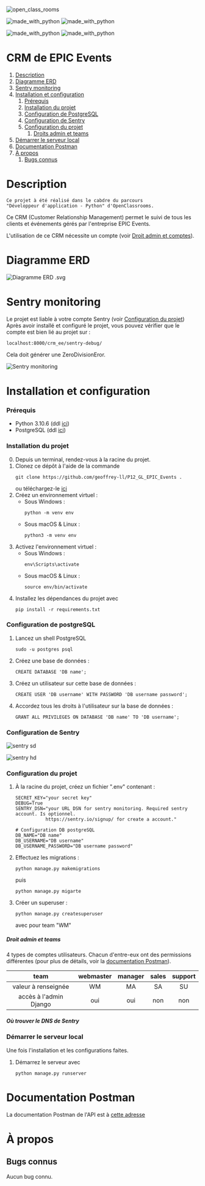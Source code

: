 ![open_class_rooms](https://img.shields.io/badge/OpenClasssrooms-Project12-limegreen?labelColor=blueviolet&style=plastic)


![made_with_python](https://img.shields.io/badge/Made%20With-Python_3.10.6-darkgreen?logo=python&labelColor=red&style=plastic)
![made_with_python](https://img.shields.io/badge/Made%20With-PostgreSQL_14.7-darkgreen?logo=postgreSQL&labelColor=red&style=plastic)

![made_with_python](https://img.shields.io/badge/Made%20With-Django_4.1.3-darkgreen?logo=django&labelColor=red&style=plastic)
![made_with_python](https://img.shields.io/badge/Made%20With-djangorestframework_3.14.0-darkgreen?logo=restframework&labelColor=red&style=plastic)



# CRM de EPIC Events #

1. [Description](#description)
2. [Diagramme ERD](#erd_diagram)
3. [Sentry monitoring](#sentry)
4. [Installation et configuration](#install_config)
   1. [Prérequis](#prerequisite)
   2. [Installation du projet](#install_project) 
   3. [Configuration de PostgreSQL](#config_postgresql)
   4. [Configuration de Sentry](#config_sentry)
   4. [Configuration du projet](#config_project)
      1. [Droits admin et teams](#admin_team)
5. [Démarrer le serveur local](#runserver)
6. [Documentation Postman](#doc_postman)
7. [À propos](#a-propos)
   1.  [Bugs connus](#bugs-connus)



# Description <a name="description"></a> #

    Ce projet à été réalisé dans le cabdre du parcours 
    "Développeur d'application - Python" d'OpenClassrooms.

Ce CRM (Customer Relationship Management) permet le suivi de tous les clients et événements gérés par l'entreprise EPIC Events.

L'utilisation de ce CRM nécessite un compte (voir [Droit admin et comptes](#admin_user)).



# Diagramme ERD <a name="erd_diagram"></a> #

![Diagramme ERD .svg](readme_files/ERD_diagram.svg)



# Sentry monitoring <a name="sentry"></a> #

Le projet est liable à votre compte Sentry (voir [Configuration du projet](#config_project))\
Après avoir installé et configuré le projet, vous pouvez vérifier que le compte est bien lié au projet sur :

```
localhost:8000/crm_ee/sentry-debug/
```
Cela doit générer une ZeroDivisionEror.

![Sentry monitoring](readme_files/sentry_entry.png)



# Installation et configuration <a name="install_config"></a> #

### Prérequis <a name="prerequisite"></a> ###

- Python 3.10.6 (ddl [ici](https://www.python.org/downloads/release/python-3106/))
- PostgreSQL (ddl [ici](https://www.postgresql.org/ftp/source/v14.7/))



### Installation du projet <a name="install_project"></a> ###

0.  Depuis un terminal, rendez-vous à la racine du projet.
1.  Clonez ce dépôt à l'aide de la commande
    ```
    git clone https://github.com/geoffrey-ll/P12_GL_EPIC_Events .
    ```
    ou téléchargez-le [ici](https://github.com/geoffrey-ll/P12_GL_EPIC_Events/archive/refs/heads/master.zip)
2. Créez un environnement virtuel :
    - Sous Windows :
        ```
        python -m venv env
        ```
    - Sous macOS & Linux :
        ```
        python3 -m venv env
        ```
3. Activez l'environnement virtuel :
    - Sous Windows :
        ```    
        env\Scripts\activate
        ```
   - Sous macOS & Linux :
        ```
        source env/bin/activate
        ```
4.  Installez les dépendances du projet avec
    ```
    pip install -r requirements.txt
    ```



### Configuration de postgreSQL <a name="config_postgresql"></a> ###

1. Lancez un shell PostgreSQL
    ```
    sudo -u postgres psql
    ```
2. Créez une base de données :
    ```
    CREATE DATABASE 'DB name';
    ```
3. Créez un utilisateur sur cette base de données :
    ```
    CREATE USER 'DB username' WITH PASSWORD 'DB username password';
    ```
4. Accordez tous les droits à l'utilisateur sur la base de données :
    ```
    GRANT ALL PRIVILEGES ON DATABASE 'DB name' TO 'DB username';
    ```



### Configuration de Sentry <a name="config_sentry"></a> ###

![sentry sd](readme_files/sentry_create_project_and_get_dns_sd.gif)

![sentry hd](readme_files/sentry_create_project_and_get_dns_hd.gif)

### Configuration du projet <a name="config_project"></a> ###

1. À la racine du projet, créez un fichier ".env" contenant :
    ```
    SECRET_KEY="your secret key"
    DEBUG=True
    SENTRY_DSN="your URL DSN for sentry monitoring. Required sentry account. Is optionnel.
               https://sentry.io/signup/ for create a account."
   
    # Configuration DB postgreSQL
    DB_NAME="DB name"
    DB_USERNAME="DB username"
    DB_USERNAME_PASSWORD="DB username password"
    ```
2. Effectuez les migrations :
    ```
   python manage.py makemigrations
    ```
   puis
    ```
   python manage.py migarte
    ```
3. Créer un superuser :
    ```
    python manage.py createsuperuser
    ```
   avec pour team "WM"



##### Droit admin et teams <a name="admin_team"></a> #####

4 types de comptes utilisateurs. Chacun d'entre-eux ont des permissions différentes (pour plus de détails, voir la [documentation Postman](https://documenter.getpostman.com/view/20658594/2s93JwM1t6)).


|          team          | webmaster | manager | sales | support |
|:----------------------:|:---------:|:-------:|:-----:|:-------:|
|  valeur à renseignée   |    WM     |   MA    |  SA   |   SU    |
| accès à l'admin Django |    oui    |   oui   |  non  |   non   |



##### Où trouver le DNS de Sentry <a name="config_project_sentry"></a> #####



### Démarrer le serveur local <a name="runserver"></a> ###

Une fois l'installation et les configurations faites.
1. Démarrez le serveur avec 
    ```
    python manage.py runserver
    ```



# Documentation Postman <a name="doc_postman"></a> #


La documentation Postman de l'API est à [cette adresse](https://documenter.getpostman.com/view/20658594/2s93JwM1t6)


# À propos <a name="a-propos"></a> #


## Bugs connus <a name="bugs-connus"></a> #


Aucun bug connu.
